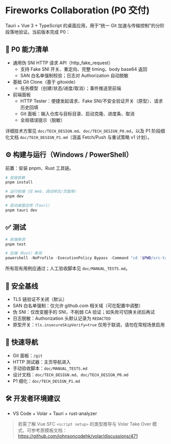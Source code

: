 # Fireworks Collaboration (P0 交付)

Tauri + Vue 3 + TypeScript 的桌面应用，用于“统一 Git 加速与传输控制”的分阶段落地验证。当前版本完成 P0：

## 🧩 P0 能力清单

- 通用伪 SNI HTTP 请求 API（http_fake_request）
	- 支持 Fake SNI 开关、重定向、完整 timing、body base64 返回
	- SAN 白名单强制校验；日志对 Authorization 自动脱敏
- 基础 Git Clone（基于 gitoxide）
	- 任务模型（创建/状态/进度/取消）；事件推送至前端
- 前端面板
	- HTTP Tester：便捷发起请求、Fake SNI/不安全验证开关（原型）、请求历史回填
	- Git 面板：输入仓库与目标目录、启动克隆、进度条、取消
	- 全局错误提示（脱敏）

详细技术方案见 `doc/TECH_DESIGN.md`、`doc/TECH_DESIGN_P0.md`，以及 P1 阶段细化文档 `doc/TECH_DESIGN_P1.md`（涵盖 Fetch/Push 与重试策略 v1 计划）。

## ⚙️ 构建与运行（Windows / PowerShell）

前置：安装 pnpm、Rust 工具链。

```powershell
# 安装依赖
pnpm install

# 运行前端（仅 Web，调试样式/页面用）
pnpm dev

# 启动桌面应用（Tauri）
pnpm tauri dev
```

## ✅ 测试

```powershell
# 前端单测
pnpm test

# 后端（Rust）单测
powershell -NoProfile -ExecutionPolicy Bypass -Command "cd '$PWD/src-tauri'; cargo test --quiet"
```

所有现有用例应通过；人工验收脚本见 `doc/MANUAL_TESTS.md`。

## 🔐 安全基线

- TLS 链验证不关闭（默认）
- SAN 白名单强制：仅允许 github.com 相关域（可在配置中调整）
- 伪 SNI：仅改变握手的 SNI，不削弱 CA 验证；如失败可切换关闭后再试
- 日志脱敏：Authorization 头默认记录为 `REDACTED`
- 原型开关：`tls.insecureSkipVerify=true` 仅用于联调，请勿在常规场景启用

## 🧭 快速导航

- Git 面板：`/git`
- HTTP 测试器：主页导航进入
- 手动验收脚本：`doc/MANUAL_TESTS.md`
- 设计文档：`doc/TECH_DESIGN.md`、`doc/TECH_DESIGN_P0.md`
 - P1 细化：`doc/TECH_DESIGN_P1.md`

## 🛠️ 开发者环境建议

- VS Code + Volar + Tauri + rust-analyzer

> 若需了解 Vue SFC `<script setup>` 的类型推导与 Volar Take Over 模式，可参考原模板文档：
> https://github.com/johnsoncodehk/volar/discussions/471
